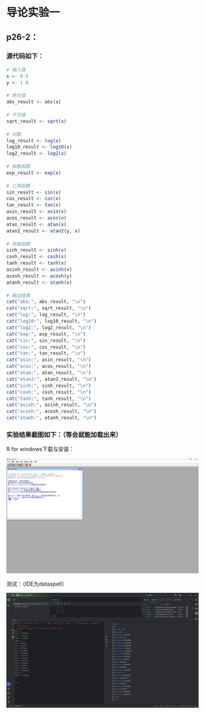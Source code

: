 # 导论实验一



## p26-2：



### 源代码如下：

```R
# 输入值
x <- 0.5
y <- 1.0

# 绝对值
abs_result <- abs(x)

# 平方根
sqrt_result <- sqrt(x)

# 对数
log_result <- log(x)
log10_result <- log10(x)
log2_result <- log2(x)

# 指数函数
exp_result <- exp(x)

# 三角函数
sin_result <- sin(x)
cos_result <- cos(x)
tan_result <- tan(x)
asin_result <- asin(x)
acos_result <- acos(x)
atan_result <- atan(x)
atan2_result <- atan2(y, x)

# 双曲函数
sinh_result <- sinh(x)
cosh_result <- cosh(x)
tanh_result <- tanh(x)
asinh_result <- asinh(x)
acosh_result <- acosh(y)
atanh_result <- atanh(x)

# 输出结果
cat("abs:", abs_result, "\n")
cat("sqrt:", sqrt_result, "\n")
cat("log:", log_result, "\n")
cat("log10:", log10_result, "\n")
cat("log2:", log2_result, "\n")
cat("exp:", exp_result, "\n")
cat("sin:", sin_result, "\n")
cat("cos:", cos_result, "\n")
cat("tan:", tan_result, "\n")
cat("asin:", asin_result, "\n")
cat("acos:", acos_result, "\n")
cat("atan:", atan_result, "\n")
cat("atan2:", atan2_result, "\n")
cat("sinh:", sinh_result, "\n")
cat("cosh:", cosh_result, "\n")
cat("tanh:", tanh_result, "\n")
cat("asinh:", asinh_result, "\n")
cat("acosh:", acosh_result, "\n")
cat("atanh:", atanh_result, "\n")

```



### 实验结果截图如下：（等会就能加载出来）

R for windows下载与安装：

![p2-1](https://raw.githubusercontent.com/LukiRyan/TyporaImageBox/main/img/202309260119221.png)

测试：（IDE为dataspell）

![p2-2](https://raw.githubusercontent.com/LukiRyan/TyporaImageBox/main/img/202309260119015.png)